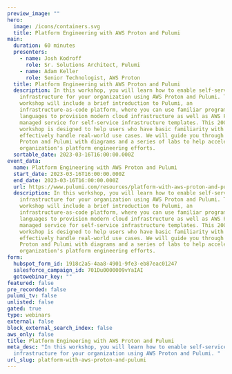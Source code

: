 ```yaml
---
preview_image: ""
hero:
  image: /icons/containers.svg
  title: Platform Engineering with AWS Proton and Pulumi
main:
  duration: 60 minutes
  presenters:
    - name: Josh Kodroff
      role: Sr. Solutions Architect, Pulumi
    - name: Adam Keller
      role: Senior Technologist, AWS Proton
  title: Platform Engineering with AWS Proton and Pulumi
  description: In this workshop, you will learn how to enable self-service
    infrastructure for your organization using AWS Proton and Pulumi. The
    workshop will include a brief introduction to Pulumi, an
    infrastructure-as-code platform, where you can use familiar programming
    languages to provision modern cloud infrastructure as well as AWS Proton, a
    managed service for self-service infrastructure templates. This 200-level
    workshop is designed to help users who have basic familiarity with Pulumi
    effectively handle real-world use cases. We will guide you through using AWS
    Proton and Pulumi with diagrams and a series of labs to help accelerate your
    organization's platform engineering efforts.
  sortable_date: 2023-03-16T16:00:00.000Z
event_data:
  name: Platform Engineering with AWS Proton and Pulumi
  start_date: 2023-03-16T16:00:00.000Z
  end_date: 2023-03-16T16:00:00.000Z
  url: https://www.pulumi.com/resources/platform-with-aws-proton-and-pulumi
  description: In this workshop, you will learn how to enable self-service
    infrastructure for your organization using AWS Proton and Pulumi. The
    workshop will include a brief introduction to Pulumi, an
    infrastructure-as-code platform, where you can use familiar programming
    languages to provision modern cloud infrastructure as well as AWS Proton, a
    managed service for self-service infrastructure templates. This 200-level
    workshop is designed to help users who have basic familiarity with Pulumi
    effectively handle real-world use cases. We will guide you through using AWS
    Proton and Pulumi with diagrams and a series of labs to help accelerate your
    organization's platform engineering efforts.
form:
  hubspot_form_id: 1918c2a5-4aa8-4901-9fe3-eb87eac01247
  salesforce_campaign_id: 701Du0000009vYaIAI
  gotowebinar_key: ""
featured: false
pre_recorded: false
pulumi_tv: false
unlisted: false
gated: true
type: webinars
external: false
block_external_search_index: false
aws_only: false
title: Platform Engineering with AWS Proton and Pulumi
meta_desc: "In this workshop, you will learn how to enable self-service
  infrastructure for your organization using AWS Proton and Pulumi. "
url_slug: platform-with-aws-proton-and-pulumi
---
```

